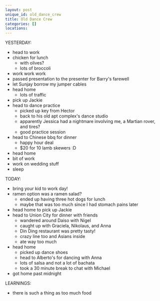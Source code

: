 ```yaml
---
layout: post
unique_id: old_dance_crew
title: Old Dance Crew
categories: []
locations: 
---
```


YESTERDAY:
* head to work
* chicken for lunch
  * with olives?
  * lots of broccoli
* work work work
* passed presentation to the presenter for Barry's farewell
* let Sunjay borrow my jumper cables
* head home
  * lots of traffic
* pick up Jackie
* head to dance practice
  * picked up key from Hector
  * back to his old apt complex's dance studio
  * apparently Jessica had a nightmare involving me, a Martian rover, and tires?
  * good practice session
* head to Chinese bbq for dinner
  * happy hour deal
  * $20 for 10 lamb skewers :D
* head home
* bit of work
* work on wedding stuff
* sleep

TODAY:
* bring your kid to work day!
* ramen option was a ramen salad?
  * ended up having three hot dogs for lunch
  * maybe that was too much since I had stomach pains later
* head home to pick up Jackie
* head to Union City for dinner with friends
  * wandered around Daiso with Nigel
  * caught up with Graciela, Nikolaus, and Anna
  * Din Ding restaurant was pretty tasty!
  * crazy line too and Asians inside
  * ate way too much
* head home
  * picked up dance shoes
  * head to Alberto's for dancing with Anna
  * lots of salsa and not a lot of bachata
  * took a 30 minute break to chat with Michael
* got home past midnight

LEARNINGS:
* there is such a thing as too much food
